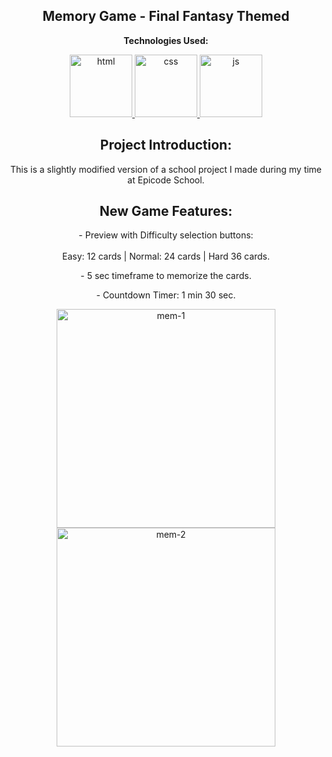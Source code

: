 <p><h2 align="center" dir="auto"><b>Memory Game - Final Fantasy Themed</b></h2></p>

<p align="center" dir="auto"><b>Technologies Used:</b></p>
<p align="center" dir="auto"> 
  <a href="https://github.com/gi-ga-dev" target="_blank" rel="nofollow"> 
    <img src="https://user-images.githubusercontent.com/77717069/175134208-91262e59-9bd3-4422-834b-7ac61e39f69b.png" alt="html" width="100">
  </a> 
  <a href="https://github.com/gi-ga-dev" rel="nofollow"> 
    <img src="https://user-images.githubusercontent.com/77717069/175133810-c0973abd-fe2b-4acb-ad31-ea1dc552e938.png" alt="css" width="100">
  </a> 
  <a href="https://github.com/gi-ga-dev" rel="nofollow"> 
    <img src="https://user-images.githubusercontent.com/77717069/175134081-60ba259b-b154-4ab4-a360-bde87ce81199.png" alt="js" width="100"> 
  </a> 
</p>

<h2 align="center" dir="auto"> <b>Project Introduction:</b></h2>
  <p align="center" dir="auto">This is a slightly modified version of a school project I made during my time at Epicode School.</p> 

<h2 align="center" dir="auto"> <b>New Game Features:</b></h2>

<p align="center" dir="auto">
- Preview with Difficulty selection buttons:<br><br>
  Easy: 12 cards | Normal: 24 cards | Hard 36 cards.
</p>

<p align="center" dir="auto">- 5 sec timeframe to memorize the cards.<br></p>

<p align="center" dir="auto">- Countdown Timer: 1 min 30 sec.<br></p>


<p align="center" dir="auto">
  <img src="https://user-images.githubusercontent.com/77717069/175179110-b1a6777f-ca8d-42d8-8af2-c4f5cc953ca3.png" alt="mem-1" width="350">
  <img src="https://user-images.githubusercontent.com/77717069/175179112-884482bf-f5b6-42f1-8d4a-ecdca284185b.png" alt="mem-2" width="350">
</p>
